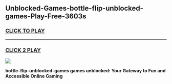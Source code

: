 
## Unblocked-Games-bottle-flip-unblocked-games-Play-Free-3603s
<h3>
<a href="https://premium76.site?title=bottle-flip-unblocked-games&ref=18A">CLICK TO PLAY</a></h3>
<hr>

<h3>
<a href="https://premium76.site?title=bottle-flip-unblocked-games&ref=18A">CLICK 2 PLAY</a>
  
</h3>

<a href="https://premium76.site?title=bottle-flip-unblocked-games&ref=18A"><img src="https://clearcache.store/games.png"></a>


**bottle-flip-unblocked-games games unblocked: Your Gateway to Fun and Accessible Online Gaming**
